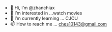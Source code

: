 - 👋 Hi, I’m @zhanchiax
- 👀 I’m interested in ...watch movies
- 🌱 I’m currently learning ... CJCU
- 📫 How to reach me ... ches10143@gmail.com
<!---
zhanchiax/zhanchiax is a ✨ special ✨ repository because its `README.md` (this file) appears on your GitHub profile.
You can click the Preview link to take a look at your changes.
--->
